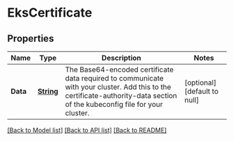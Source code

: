 # EksCertificate
## Properties

Name | Type | Description | Notes
------------ | ------------- | ------------- | -------------
**Data** | [**String**](string.md) | The Base64-encoded certificate data required to communicate with your cluster. Add this to the certificate-authority-data section of the kubeconfig file for your cluster. | [optional] [default to null]

[[Back to Model list]](../README.md#documentation-for-models) [[Back to API list]](../README.md#documentation-for-api-endpoints) [[Back to README]](../README.md)

